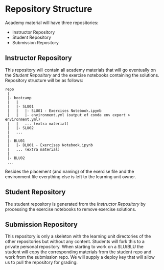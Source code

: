 # Repository Structure

Academy material will have three repositories:
* Instructor Repository
* Student Repository
* Submission Repository


## Instructor Repository
This repository will contain all academy materials that will go eventually on
the *Student Repository* and the exercise notebooks containing the solutions.
Repository structure will be as follows:
```
repo
 |
 |- bootcamp
 |   |
 |   |- SLU01
 |   |   |- SLU01 - Exercises Notebook.ipynb
 |   |   |- environment.yml (output of conda env export > environment.yml)
 |   |   ... (extra material)
 |   |- SLU02
 |   ...
 |
 |- BLU01
 |   |- BLU01 - Exercises Notebook.ipynb
 |   ... (extra material)
 |
 |- BLU02
 ...
```

Besides the placement (and naming) of the exercise file and the environment 
file everything else is left to the learning unit owner.


## Student Repository
The student repository is generated from the *Instructor Repository* by
processing the exercise notebooks to remove exercise solutions.


## Submission Repository
This repository is only a skeleton with the learning unit directories of
the other repositories but without any content.
Students will fork this to a private personal repository.
When starting to work on a SLU/BLU the student will copy the corresponding 
materials from the student repo and work from the submission repo.
We will supply a deploy key that will allow us to pull the repository
for grading.

